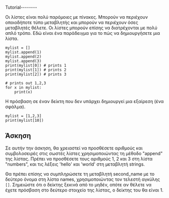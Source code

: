 Tutorial--------

Οι λίστες είναι πολύ παρόμοιες με πίνακες. Μπορούν να περιέχουν οποιοδήποτε τύπο μεταβλητής και μπορούν να περιέχουν όσες μεταβλητές θέλετε. Οι λίστες μπορούν επίσης να διατρέχονται με πολύ απλό τρόπο. Εδώ είναι ένα παράδειγμα για το πώς να δημιουργήσετε μια λίστα.

    mylist = []
    mylist.append(1)
    mylist.append(2)
    mylist.append(3)
    print(mylist[0]) # prints 1
    print(mylist[1]) # prints 2
    print(mylist[2]) # prints 3

    # prints out 1,2,3
    for x in mylist:
        print(x)

Η πρόσβαση σε έναν δείκτη που δεν υπάρχει δημιουργεί μια εξαίρεση (ένα σφάλμα).

    mylist = [1,2,3]
    print(mylist[10])

Άσκηση
--------

Σε αυτήν την άσκηση, θα χρειαστεί να προσθέσετε αριθμούς και συμβολοσειρές στις σωστές λίστες χρησιμοποιώντας τη μέθοδο "append" της λίστας. Πρέπει να προσθέσετε τους αριθμούς 1, 2 και 3 στη λίστα "numbers", και τις λέξεις 'hello' και 'world' στη μεταβλητή strings.

Θα πρέπει επίσης να συμπληρώσετε τη μεταβλητή second_name με το δεύτερο όνομα στη λίστα names, χρησιμοποιώντας τον τελεστή αγκύλης `[]`. Σημειώστε ότι ο δείκτης ξεκινά από το μηδέν, οπότε αν θέλετε να έχετε πρόσβαση στο δεύτερο στοιχείο της λίστας, ο δείκτης του θα είναι 1.